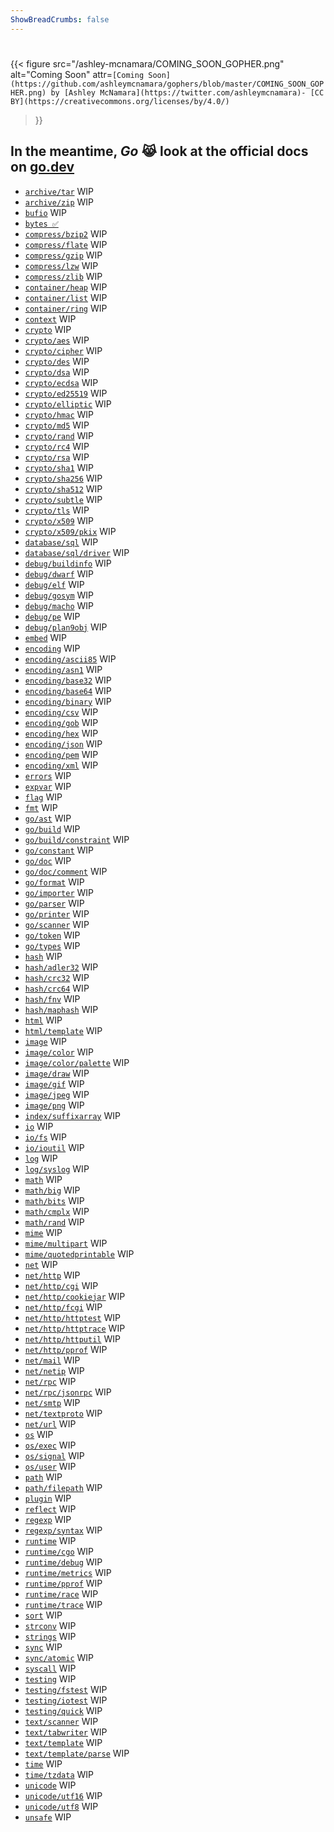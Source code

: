 ```yaml
---
ShowBreadCrumbs: false
---
```


#

{{< figure src="/ashley-mcnamara/COMING_SOON_GOPHER.png" alt="Coming Soon"
attr=`[Coming Soon](https://github.com/ashleymcnamara/gophers/blob/master/COMING_SOON_GOPHER.png)
by [Ashley McNamara](https://twitter.com/ashleymcnamara)-
[CC BY](https://creativecommons.org/licenses/by/4.0/)`
>}}

## In the meantime, **_Go_** 😹 look at the official docs on [go.dev](https://pkg.go.dev/std)

- [`archive/tar`]() WIP
- [`archive/zip`]() WIP
- [`bufio`]() WIP
- [`bytes ✅`](/std/bytes/)
- [`compress/bzip2`]() WIP
- [`compress/flate`]() WIP
- [`compress/gzip`]() WIP
- [`compress/lzw`]() WIP
- [`compress/zlib`]() WIP
- [`container/heap`]() WIP
- [`container/list`]() WIP
- [`container/ring`]() WIP
- [`context`]() WIP
- [`crypto`]() WIP
- [`crypto/aes`]() WIP
- [`crypto/cipher`]() WIP
- [`crypto/des`]() WIP
- [`crypto/dsa`]() WIP
- [`crypto/ecdsa`]() WIP
- [`crypto/ed25519`]() WIP
- [`crypto/elliptic`]() WIP
- [`crypto/hmac`]() WIP
- [`crypto/md5`]() WIP
- [`crypto/rand`]() WIP
- [`crypto/rc4`]() WIP
- [`crypto/rsa`]() WIP
- [`crypto/sha1`]() WIP
- [`crypto/sha256`]() WIP
- [`crypto/sha512`]() WIP
- [`crypto/subtle`]() WIP
- [`crypto/tls`]() WIP
- [`crypto/x509`]() WIP
- [`crypto/x509/pkix`]() WIP
- [`database/sql`]() WIP
- [`database/sql/driver`]() WIP
- [`debug/buildinfo`]() WIP
- [`debug/dwarf`]() WIP
- [`debug/elf`]() WIP
- [`debug/gosym`]() WIP
- [`debug/macho`]() WIP
- [`debug/pe`]() WIP
- [`debug/plan9obj`]() WIP
- [`embed`]() WIP
- [`encoding`]() WIP
- [`encoding/ascii85`]() WIP
- [`encoding/asn1`]() WIP
- [`encoding/base32`]() WIP
- [`encoding/base64`]() WIP
- [`encoding/binary`]() WIP
- [`encoding/csv`]() WIP
- [`encoding/gob`]() WIP
- [`encoding/hex`]() WIP
- [`encoding/json`]() WIP
- [`encoding/pem`]() WIP
- [`encoding/xml`]() WIP
- [`errors`]() WIP
- [`expvar`]() WIP
- [`flag`]() WIP
- [`fmt`]() WIP
- [`go/ast`]() WIP
- [`go/build`]() WIP
- [`go/build/constraint`]() WIP
- [`go/constant`]() WIP
- [`go/doc`]() WIP
- [`go/doc/comment`]() WIP
- [`go/format`]() WIP
- [`go/importer`]() WIP
- [`go/parser`]() WIP
- [`go/printer`]() WIP
- [`go/scanner`]() WIP
- [`go/token`]() WIP
- [`go/types`]() WIP
- [`hash`]() WIP
- [`hash/adler32`]() WIP
- [`hash/crc32`]() WIP
- [`hash/crc64`]() WIP
- [`hash/fnv`]() WIP
- [`hash/maphash`]() WIP
- [`html`]() WIP
- [`html/template`]() WIP
- [`image`]() WIP
- [`image/color`]() WIP
- [`image/color/palette`]() WIP
- [`image/draw`]() WIP
- [`image/gif`]() WIP
- [`image/jpeg`]() WIP
- [`image/png`]() WIP
- [`index/suffixarray`]() WIP
- [`io`]() WIP
- [`io/fs`]() WIP
- [`io/ioutil`]() WIP
- [`log`]() WIP
- [`log/syslog`]() WIP
- [`math`]() WIP
- [`math/big`]() WIP
- [`math/bits`]() WIP
- [`math/cmplx`]() WIP
- [`math/rand`]() WIP
- [`mime`]() WIP
- [`mime/multipart`]() WIP
- [`mime/quotedprintable`]() WIP
- [`net`]() WIP
- [`net/http`]() WIP
- [`net/http/cgi`]() WIP
- [`net/http/cookiejar`]() WIP
- [`net/http/fcgi`]() WIP
- [`net/http/httptest`]() WIP
- [`net/http/httptrace`]() WIP
- [`net/http/httputil`]() WIP
- [`net/http/pprof`]() WIP
- [`net/mail`]() WIP
- [`net/netip`]() WIP
- [`net/rpc`]() WIP
- [`net/rpc/jsonrpc`]() WIP
- [`net/smtp`]() WIP
- [`net/textproto`]() WIP
- [`net/url`]() WIP
- [`os`]() WIP
- [`os/exec`]() WIP
- [`os/signal`]() WIP
- [`os/user`]() WIP
- [`path`]() WIP
- [`path/filepath`]() WIP
- [`plugin`]() WIP
- [`reflect`]() WIP
- [`regexp`]() WIP
- [`regexp/syntax`]() WIP
- [`runtime`]() WIP
- [`runtime/cgo`]() WIP
- [`runtime/debug`]() WIP
- [`runtime/metrics`]() WIP
- [`runtime/pprof`]() WIP
- [`runtime/race`]() WIP
- [`runtime/trace`]() WIP
- [`sort`]() WIP
- [`strconv`]() WIP
- [`strings`]() WIP
- [`sync`]() WIP
- [`sync/atomic`]() WIP
- [`syscall`]() WIP
- [`testing`]() WIP
- [`testing/fstest`]() WIP
- [`testing/iotest`]() WIP
- [`testing/quick`]() WIP
- [`text/scanner`]() WIP
- [`text/tabwriter`]() WIP
- [`text/template`]() WIP
- [`text/template/parse`]() WIP
- [`time`]() WIP
- [`time/tzdata`]() WIP
- [`unicode`]() WIP
- [`unicode/utf16`]() WIP
- [`unicode/utf8`]() WIP
- [`unsafe`]() WIP

